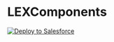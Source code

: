 # LEXComponents

<a href="https://githubsfdeploy.herokuapp.com?owner=TonySFDC&repo=LEXComponents&ref=master">
  <img alt="Deploy to Salesforce"
       src="https://raw.githubusercontent.com/afawcett/githubsfdeploy/master/deploy.png">
</a>